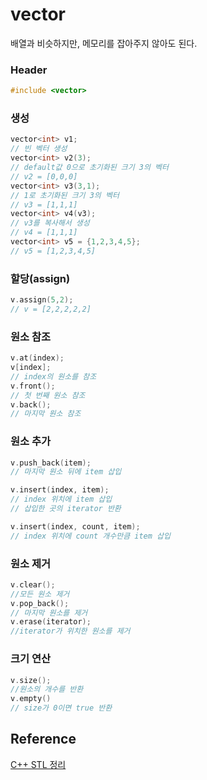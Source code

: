# vector
배열과 비슷하지만, 메모리를 잡아주지 않아도 된다.
### Header
```cpp
#include <vector>
```

### 생성
```cpp
vector<int> v1;
// 빈 벡터 생성
vector<int> v2(3);
// default값 0으로 초기화된 크기 3의 벡터
// v2 = [0,0,0]
vector<int> v3(3,1);
// 1로 초기화된 크기 3의 벡터
// v3 = [1,1,1]
vector<int> v4(v3);
// v3를 복사해서 생성
// v4 = [1,1,1]
vector<int> v5 = {1,2,3,4,5};
// v5 = [1,2,3,4,5]
```
### 할당(assign)
```cpp
v.assign(5,2);
// v = [2,2,2,2,2]
```
### 원소 참조
```cpp
v.at(index);
v[index];
// index의 원소를 참조
v.front();
// 첫 번째 원소 참조
v.back();
// 마지막 원소 참조
```
### 원소 추가
```cpp
v.push_back(item);
// 마지막 원소 뒤에 item 삽입

v.insert(index, item);
// index 위치에 item 삽입
// 삽입한 곳의 iterator 반환

v.insert(index, count, item);
// index 위치에 count 개수만큼 item 삽입
```
### 원소 제거
```cpp
v.clear();
//모든 원소 제거
v.pop_back();
// 마지막 원소를 제거
v.erase(iterator);
//iterator가 위치한 원소를 제거
```
### 크기 연산
```cpp
v.size();
//원소의 개수를 반환
v.empty()
// size가 0이면 true 반환
```

## Reference
[C++ STL 정리](https://daekyojeong.github.io/posts/languageCpp1/)